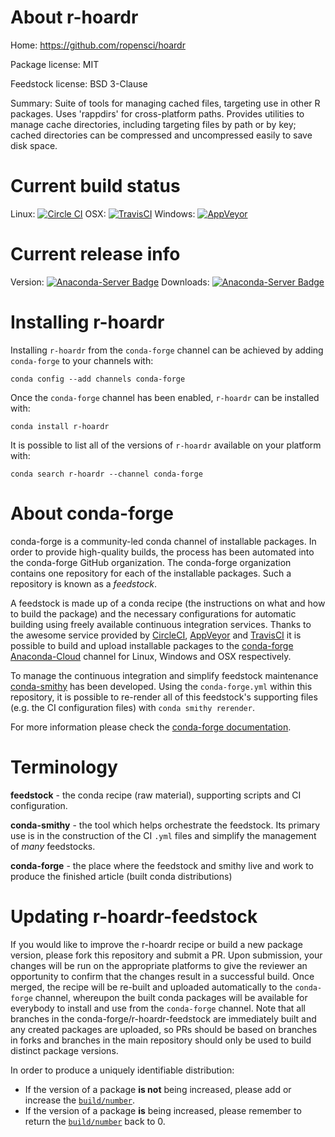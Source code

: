 About r-hoardr
==============

Home: https://github.com/ropensci/hoardr

Package license: MIT

Feedstock license: BSD 3-Clause

Summary: Suite of tools for managing cached files, targeting use in other R packages. Uses 'rappdirs' for cross-platform paths. Provides utilities to manage cache directories, including targeting files by path or by key; cached directories can be compressed and uncompressed easily to save disk space.



Current build status
====================

Linux: [![Circle CI](https://circleci.com/gh/conda-forge/r-hoardr-feedstock.svg?style=shield)](https://circleci.com/gh/conda-forge/r-hoardr-feedstock)
OSX: [![TravisCI](https://travis-ci.org/conda-forge/r-hoardr-feedstock.svg?branch=master)](https://travis-ci.org/conda-forge/r-hoardr-feedstock)
Windows: [![AppVeyor](https://ci.appveyor.com/api/projects/status/github/conda-forge/r-hoardr-feedstock?svg=True)](https://ci.appveyor.com/project/conda-forge/r-hoardr-feedstock/branch/master)

Current release info
====================
Version: [![Anaconda-Server Badge](https://anaconda.org/conda-forge/r-hoardr/badges/version.svg)](https://anaconda.org/conda-forge/r-hoardr)
Downloads: [![Anaconda-Server Badge](https://anaconda.org/conda-forge/r-hoardr/badges/downloads.svg)](https://anaconda.org/conda-forge/r-hoardr)

Installing r-hoardr
===================

Installing `r-hoardr` from the `conda-forge` channel can be achieved by adding `conda-forge` to your channels with:

```
conda config --add channels conda-forge
```

Once the `conda-forge` channel has been enabled, `r-hoardr` can be installed with:

```
conda install r-hoardr
```

It is possible to list all of the versions of `r-hoardr` available on your platform with:

```
conda search r-hoardr --channel conda-forge
```


About conda-forge
=================

conda-forge is a community-led conda channel of installable packages.
In order to provide high-quality builds, the process has been automated into the
conda-forge GitHub organization. The conda-forge organization contains one repository
for each of the installable packages. Such a repository is known as a *feedstock*.

A feedstock is made up of a conda recipe (the instructions on what and how to build
the package) and the necessary configurations for automatic building using freely
available continuous integration services. Thanks to the awesome service provided by
[CircleCI](https://circleci.com/), [AppVeyor](http://www.appveyor.com/)
and [TravisCI](https://travis-ci.org/) it is possible to build and upload installable
packages to the [conda-forge](https://anaconda.org/conda-forge)
[Anaconda-Cloud](http://docs.anaconda.org/) channel for Linux, Windows and OSX respectively.

To manage the continuous integration and simplify feedstock maintenance
[conda-smithy](http://github.com/conda-forge/conda-smithy) has been developed.
Using the ``conda-forge.yml`` within this repository, it is possible to re-render all of
this feedstock's supporting files (e.g. the CI configuration files) with ``conda smithy rerender``.

For more information please check the [conda-forge documentation](https://conda-forge.org/docs/).

Terminology
===========

**feedstock** - the conda recipe (raw material), supporting scripts and CI configuration.

**conda-smithy** - the tool which helps orchestrate the feedstock.
                   Its primary use is in the construction of the CI ``.yml`` files
                   and simplify the management of *many* feedstocks.

**conda-forge** - the place where the feedstock and smithy live and work to
                  produce the finished article (built conda distributions)


Updating r-hoardr-feedstock
===========================

If you would like to improve the r-hoardr recipe or build a new
package version, please fork this repository and submit a PR. Upon submission,
your changes will be run on the appropriate platforms to give the reviewer an
opportunity to confirm that the changes result in a successful build. Once
merged, the recipe will be re-built and uploaded automatically to the
`conda-forge` channel, whereupon the built conda packages will be available for
everybody to install and use from the `conda-forge` channel.
Note that all branches in the conda-forge/r-hoardr-feedstock are
immediately built and any created packages are uploaded, so PRs should be based
on branches in forks and branches in the main repository should only be used to
build distinct package versions.

In order to produce a uniquely identifiable distribution:
 * If the version of a package **is not** being increased, please add or increase
   the [``build/number``](http://conda.pydata.org/docs/building/meta-yaml.html#build-number-and-string).
 * If the version of a package **is** being increased, please remember to return
   the [``build/number``](http://conda.pydata.org/docs/building/meta-yaml.html#build-number-and-string)
   back to 0.